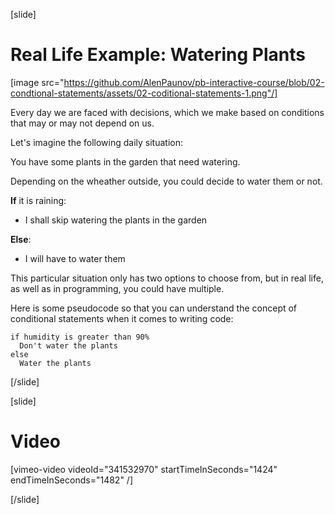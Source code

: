[slide]
# Real Life Example: Watering Plants
[image src="https://github.com/AlenPaunov/pb-interactive-course/blob/02-condtional-statements/assets/02-coditional-statements-1.png"/]

Every day we are faced with decisions, which we make based on conditions that may or may not depend on us.

Let's imagine the following daily situation:

You have some plants in the garden that need watering. 

Depending on the wheather outside, you could decide to water them or not.

**If** it is raining:

  * I shall skip watering the plants in the garden

**Else**:

  * I will have to water them

This particular situation only has two options to choose from, but in real life, as well as in programming, you could have multiple.

Here is some pseudocode so that you can understand the concept of conditional statements when it comes to writing code:

```
if humidity is greater than 90%
  Don't water the plants
else
  Water the plants
```
[/slide]

[slide]
# Video

[vimeo-video videoId="341532970" startTimeInSeconds="1424" endTimeInSeconds="1482" /]

[/slide]